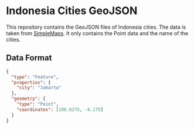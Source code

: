 # Indonesia Cities GeoJSON

This repository contains the GeoJSON files of Indonesia cities. The data is taken from [SimpleMaps](https://simplemaps.com/data/id-cities). It only contains the Point data and the name of the cities.

## Data Format

```json
{
  "type": "Feature",
  "properties": {
    "city": "Jakarta"
  },
  "geometry": {
    "type": "Point",
    "coordinates": [106.8275, -6.175]
  }
}
```
